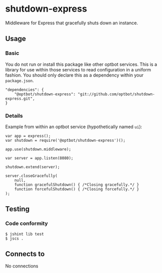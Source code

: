 # shutdown-express

Middleware for Express that gracefully shuts down an instance.

Usage
---
### Basic
You do not run or install this package like other optbot services. This is a library for use within those services to read configuration in a uniform fashion. You should only declare this as a dependency within your `package.json`.

	"dependencies": {
        "@optbot/shutdown-express": "git://github.com/optbot/shutdown-express.git",
	}

### Details
       
Example from within an optbot service (hypothetically named `ui`):

    var app = express();
    var shutdown = require('@optbot/shutdown-express')();

    app.use(shutdown.middleware);

    var server = app.listen(8080);

    shutdown.extend(server);

    server.closeGracefully(
        null,
        function gracefulShutdown() { /*Closing gracefully.*/ }
        function forcefulShutdown() { /*Closing forcefully.*/ }
    );

Testing
---
### Code conformity
    $ jshint lib test
    $ jscs .

Connects to
---
No connections
